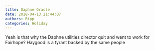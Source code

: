 ```yaml
---
title: Daphne Oracle
date: 2018-04-13 21:44:07
authors: Ripp
categories: Holiday
---
```


 Yeah is that why the Daphne utilities director quit and went to work for Fairhope?   Haygood is a tyrant backed by the same people